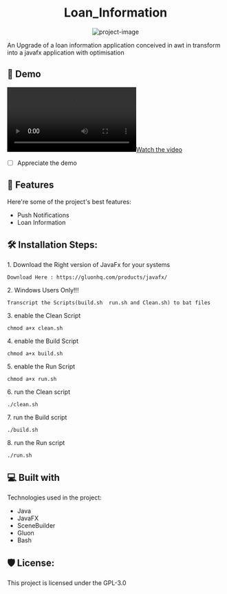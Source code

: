 <h1 align="center" id="title">Loan_Information</h1>

<p align="center"><img src="https://socialify.git.ci/MiltonJ23/Loan_Information/image?font=Bitter&amp;language=1&amp;name=1&amp;owner=1&amp;pattern=Floating%20Cogs&amp;stargazers=1&amp;theme=Auto" alt="project-image"></p>

<p id="description">An Upgrade of a loan information application conceived in awt in transform into a javafx application with optimisation</p>

<h2>🚀 Demo</h2>

[![Watch the video](https://github.com/MiltonJ23/Loan_Information/blob/main/res/fxml/Demo%20Loan%20Project.mp4)](https://github.com/MiltonJ23/Loan_Information/blob/main/res/fxml/Demo%20Loan%20Project.mp4)


- [ ] Appreciate the demo

  
  
<h2>🧐 Features</h2>

Here're some of the project's best features:

*   Push Notifications
*   Loan Information

<h2>🛠️ Installation Steps:</h2>

<p>1. Download the Right version of JavaFx for your systems</p>

```
Download Here : https://gluonhq.com/products/javafx/
```

<p>2. Windows Users Only!!!</p>

```
Transcript the Scripts(build.sh  run.sh and Clean.sh) to bat files
```

<p>3. enable the Clean Script</p>

```
chmod a+x clean.sh
```

<p>4. enable the Build Script</p>

```
chmod a+x build.sh
```

<p>5. enable the Run Script</p>

```
chmod a+x run.sh
```

<p>6. run the Clean script</p>

```
./clean.sh
```

<p>7. run the Build script</p>

```
./build.sh
```

<p>8. run the Run script</p>

```
./run.sh
```

  
  
<h2>💻 Built with</h2>

Technologies used in the project:

*   Java
*   JavaFX
*   SceneBuilder
*   Gluon
*   Bash

<h2>🛡️ License:</h2>

This project is licensed under the GPL-3.0
